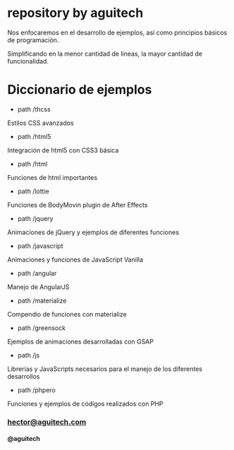 # repository by aguitech
Nos enfocaremos en el desarrollo de ejemplos,
así como principios básicos de programación.

Simplificando en la menor cantidad de lineas,
la mayor cantidad de funcionalidad.

# Diccionario de ejemplos

- path /thcss

Estilos CSS avanzados

- path /html5

Integración de html5 con CSS3 básica

- path /html

Funciones de html importantes

- path /lottie

Funciones de BodyMovin plugin de After Effects

- path /jquery

Animaciones de jQuery y ejemplos de diferentes funciones

- path /javascript

Animaciones y funciones de JavaScript Vanilla

- path /angular

Manejo de AngularJS

- path /materialize

Compendio de funciones con materialize

- path /greensock

Ejemplos de animaciones desarrolladas con GSAP

- path /js

Librerías y JavaScripts necesarios para el manejo de los diferentes desarrollos

- path /phpero

Funciones y ejemplos de códigos realizados con PHP


### hector@aguitech.com

#### @aguitech




